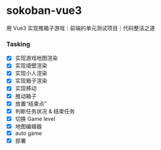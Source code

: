 # sokoban-vue3

用 Vue3 实现推箱子游戏｜前端的单元测试项目｜代码整洁之道


### Tasking

- [x] 实现游戏地图渲染
- [x] 实现墙壁渲染
- [x] 实现小人渲染
- [x] 实现箱子渲染
- [x] 实现移动
- [x] 推动箱子
- [x] 放置“结束点”
- [x] 判断任务状况 & 结束任务
- [x] 切换 Game level
- [x] 地图编辑器
- [x] auto game
- [x] 部署
